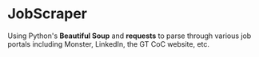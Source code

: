 # JobScraper

Using Python's **Beautiful Soup** and **requests** to parse through various job portals including Monster, LinkedIn, the GT CoC website, etc.
